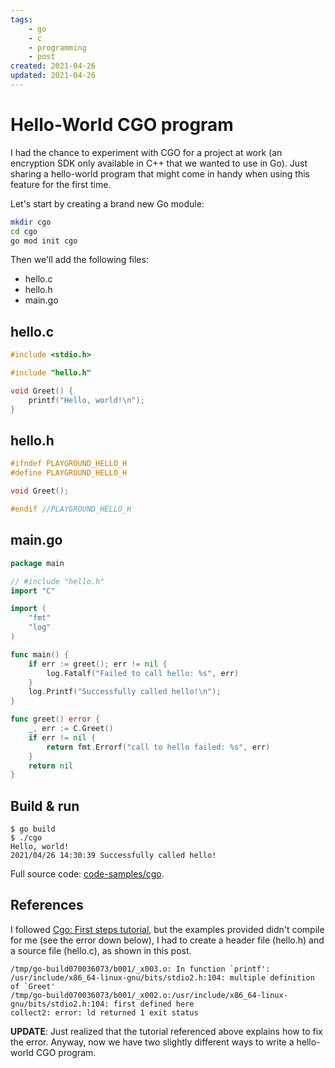 ```yaml
---
tags:
    - go
    - c
    - programming
    - post
created: 2021-04-26
updated: 2021-04-26
---
```

# Hello-World CGO program

I had the chance to experiment with CGO for a project at work (an encryption SDK only available in C++ that we wanted to use in Go). Just sharing a hello-world program that might come in handy when using this feature for the first time.

Let's start by creating a brand new Go module:
```sh
mkdir cgo
cd cgo
go mod init cgo
```

Then we'll add the following files:
- hello.c
- hello.h
- main.go

## hello.c
```c
#include <stdio.h>

#include "hello.h"

void Greet() {
    printf("Hello, world!\n");
}
```
## hello.h

```c
#ifndef PLAYGROUND_HELLO_H
#define PLAYGROUND_HELLO_H

void Greet();

#endif //PLAYGROUND_HELLO_H
```

## main.go
```go
package main

// #include "hello.h"
import "C"

import (
	"fmt"
	"log"
)

func main() {
	if err := greet(); err != nil {
		log.Fatalf("Failed to call hello: %s", err)
	}
	log.Printf("Successfully called hello!\n");
}

func greet() error {
	_, err := C.Greet()
	if err != nil {
		return fmt.Errorf("call to hello failed: %s", err)
	}
	return nil
}
```
## Build & run
```
$ go build
$ ./cgo
Hello, world!
2021/04/26 14:30:39 Successfully called hello!
```
Full source code: [code-samples/cgo](https://github.com/rendon/code-samples/tree/master/cgo).

## References
I followed [Cgo: First steps tutorial](https://riptutorial.com/go/example/21315/cgo--first-steps-tutorial), but the examples provided didn't compile for me (see the error down below), I had to create a header file (hello.h) and a source file (hello.c), as shown in this post.
```
/tmp/go-build070036073/b001/_x003.o: In function `printf':
/usr/include/x86_64-linux-gnu/bits/stdio2.h:104: multiple definition of `Greet'
/tmp/go-build070036073/b001/_x002.o:/usr/include/x86_64-linux-gnu/bits/stdio2.h:104: first defined here
collect2: error: ld returned 1 exit status
```

**UPDATE**: Just realized that the tutorial referenced above explains how to fix the error. Anyway, now we have two slightly different ways to write a hello-world CGO program.
